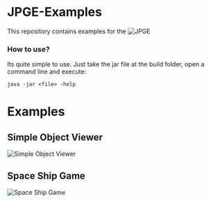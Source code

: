 # JPGE-Examples
This repository contains examples for the ![JPGE](https://github.com/JohnsProject/JPGE)

### How to use?
Its quite simple to use. Just take the jar file at the build folder, open a command line and execute:
```
java -jar <file> -help
```

# Examples
## Simple Object Viewer
![Simple Object Viewer](http://www.salomon-united.com/john/JPGE_Example-01.png)
## Space Ship Game
![Space Ship Game](http://www.salomon-united.com/john/JPGE_Example-02.png)